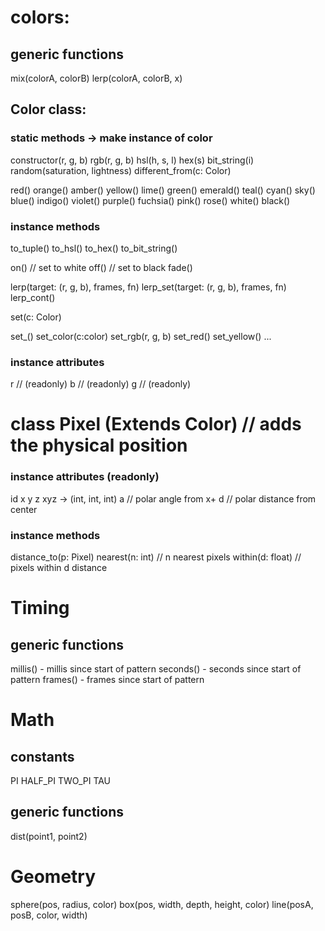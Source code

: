 # colors:

## generic functions

mix(colorA, colorB)
lerp(colorA, colorB, x)

## Color class:
### static methods -> make instance of color 
constructor(r, g, b)
rgb(r, g, b)
hsl(h, s, l)
hex(s)
bit_string(i)
random(saturation, lightness)
different_from(c: Color)

red()
orange()
amber()
yellow()
lime()
green()
emerald()
teal()
cyan()
sky()
blue()
indigo()
violet()
purple()
fuchsia()
pink()
rose()
white()
black()

### instance methods

to_tuple()
to_hsl()
to_hex()
to_bit_string()


on() // set to white
off() // set to black
fade()

lerp(target: (r, g, b), frames, fn)
lerp_set(target: (r, g, b), frames, fn)
lerp_cont()

set(c: Color)

set_<same name as static methods>()
set_color(c:color)
set_rgb(r, g, b)
set_red()
set_yellow()
...

### instance attributes

r // (readonly)
b // (readonly)
g // (readonly)




# class Pixel (Extends Color) // adds the physical position

### instance attributes (readonly)
id
x
y
z
xyz -> (int, int, int)
a // polar angle from x+
d // polar distance from center

### instance methods

distance_to(p: Pixel)
nearest(n: int) // n nearest pixels
within(d: float) // pixels within d distance



# Timing

## generic functions

millis() - millis since start of pattern
seconds() - seconds since start of pattern
frames() - frames since start of pattern





# Math

## constants

PI
HALF_PI
TWO_PI
TAU

## generic functions

dist(point1, point2)





# Geometry

sphere(pos, radius, color)
box(pos, width, depth, height, color)
line(posA, posB, color, width)

